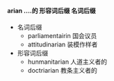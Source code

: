 #### arian ....的 形容词后缀 名词后缀

- 名词后缀
	- parliamentairin 国会议员
	- attitudinarian  装模作样者
- 形容词后缀
	- hunmanitarian  人道主义者的
	- doctriarian 教条主义者的